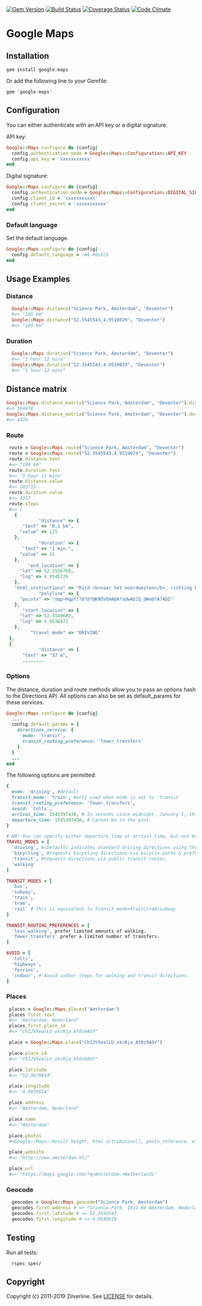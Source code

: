 [![Gem Version](https://badge.fury.io/rb/google-maps.svg)](http://badge.fury.io/rb/google-maps)
[![Build Status](https://travis-ci.org/zilverline/google-maps.svg?branch=master)](https://travis-ci.org/zilverline/google-maps)
[![Coverage Status](https://coveralls.io/repos/zilverline/google-maps/badge.svg?branch=master)](https://coveralls.io/r/zilverline/google-maps?branch=master)
[![Code Climate](https://codeclimate.com/repos/55671579695680044d01e0ac/badges/8f4d88f30585847e4fcf/gpa.svg)](https://codeclimate.com/repos/55671579695680044d01e0ac/feed)

# Google Maps

## Installation

`gem install google-maps`

Or add the following line to your Gemfile:

`gem 'google-maps'`

## Configuration

You can either authenticate with an API key or a digital signature.

API key:

```ruby
Google::Maps.configure do |config|
  config.authentication_mode = Google::Maps::Configuration::API_KEY
  config.api_key = 'xxxxxxxxxxx'
end
```

Digital signature:

```ruby
Google::Maps.configure do |config|
  config.authentication_mode = Google::Maps::Configuration::DIGITAL_SIGNATURE
  config.client_id = 'xxxxxxxxxxx'
  config.client_secret = 'xxxxxxxxxxx'
end
```

### Default language

Set the default language.

```ruby
Google::Maps.configure do |config|
  config.default_language = :nl #dutch
end
```

## Usage Examples

### Distance

```ruby
  Google::Maps.distance("Science Park, Amsterdam", "Deventer")
  #=> "105 km"
  Google::Maps.distance("52.3545543,4.9519029", "Deventer")
  #=> "105 km"
```

### Duration

```ruby
  Google::Maps.duration("Science Park, Amsterdam", "Deventer")
  #=> "1 hour 12 mins"
  Google::Maps.duration("52.3545543,4.9519029", "Deventer")
  #=> "1 hour 12 mins"
```

## Distance matrix

```ruby
Google::Maps.distance_matrix("Science Park, Amsterdam", "Deventer").distance
#=> 104478
Google::Maps.distance_matrix("Science Park, Amsterdam", "Deventer").duration
#=> 4374
```

### Route

```ruby
 route = Google::Maps.route("Science Park, Amsterdam", "Deventer")
 route = Google::Maps.route("52.3545543,4.9519029", "Deventer")
 route.distance.text
 #=> "104 km"
 route.duration.text
 #=> "1 hour 12 mins"
 route.distance.value
 #=> 103712
 route.duration.value
 #=> 4337
 route.steps
 #=> [
   {
            "distance" => {
      "text" => "0,1 km",
     "value" => 125
   },
            "duration" => {
      "text" => "1 min.",
     "value" => 35
   },
        "end_location" => {
     "lat" => 52.3556768,
     "lng" => 4.9545739
   },
   "html_instructions" => "Rijd <b>naar het noordwesten</b>, richting het <b>Science Park</b>",
            "polyline" => {
     "points" => "oqp~Hqpf]?@?@?@KNOVEHA@A?s@wAQ]Q_@We@?A?ADI"
   },
      "start_location" => {
     "lat" => 52.3549602,
     "lng" => 4.9538473
   },
         "travel_mode" => "DRIVING"
 },
 {
            "distance" => {
      "text" => "37 m",
      ........

```

### Options

The distance, duration and route methods allow you to pass an options hash to the Directions API.
All options can also be set as default_params for these services.

```ruby
Google::Maps.configure do |config|
  ...
  config.default_params = {
    directions_service: {
      mode: 'transit',
      transit_routing_preference: 'fewer_transfers'
    }
  }
  ...
end

```

The following options are permitted:

```ruby
{
  mode: 'driving', #default
  transit_mode: 'train', #only used when mode is set to 'transit'
  transit_routing_preference: 'fewer_transfers',
  avoid: 'tolls',
  arrival_time: 1545397430, # In seconds since midnight, January 1, 1970 UTC.
  departure_time: 1545397430, # Cannot be in the past.
}

# NB! You can specify either departure_time or arrival_time, but not both.
TRAVEL_MODES = [
  'driving', #(Default) indicates standard driving directions using the road network.
  'bicycling', #requests bicycling directions via bicycle paths & preferred streets.
  'transit', #requests directions via public transit routes.
  'walking'
]

TRANSIT_MODES = [
  'bus',
  'subway',
  'train',
  'tram',
  'rail' # This is equivalent to transit_mode=train|tram|subway
]

TRANSIT_ROUTING_PREFERENCES = [
  'less_walking', prefer limited amounts of walking.
  'fewer_transfers' prefer a limited number of transfers.
]

AVOID = [
  'tolls',
  'highways',
  'ferries',
  'indoor', # Avoid indoor steps for walking and transit directions.
]

```

### Places

```ruby
 places = Google::Maps.places('Amsterdam')
 places.first.text
 #=> "Amsterdam, Nederland"
 places.first.place_id
 #=> "ChIJVXealLU_xkcRja_At0z9AGY"

 place = Google::Maps.place("ChIJVXealLU_xkcRja_At0z9AGY")

 place.place_id
 #=> "ChIJVXealLU_xkcRja_At0z9AGY"

 place.latitude
 #=> "52.3679843"

 place.longitude
 #=> "4.9035614"

 place.address
 #=> "Amsterdam, Nederland"

 place.name
 #=> "Amsterdam"

 place.photos
 #<Google::Maps::Result height, html_attribution[], photo_reference, width>

 place.website
 #=> "http://www.amsterdam.nl/"

 place.url
 #=> "https://maps.google.com/?q=Amsterdam,+Netherlands"
```

### Geocode

```ruby
  geocodes = Google::Maps.geocode("Science Park, Amsterdam")
  geocodes.first.address # => "Science Park, 1012 WX Amsterdam, Nederland"
  geocodes.first.latitude # => 52.3545543
  geocodes.first.longitude # => 4.9540916
```

## Testing

Run all tests:

```
  rspec spec/
```

## Copyright

Copyright (c) 2011-2019 Zilverline.
See [LICENSE](https://github.com/zilverline/google-maps/blob/master/LICENSE.md) for details.
